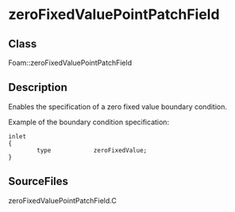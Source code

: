 # zeroFixedValuePointPatchField 
## Class
Foam::zeroFixedValuePointPatchField

## Description
Enables the specification of a zero fixed value boundary condition.

Example of the boundary condition specification:
```
inlet
{
        type            zeroFixedValue;
}
```

## SourceFiles
zeroFixedValuePointPatchField.C

